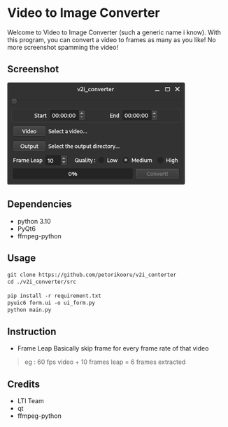# Video to Image Converter
Welcome to Video to Image Converter (such a generic name i know). With this program, you can convert a video to frames as many as you like!
No more screenshot spamming the video!

## Screenshot
![image](image/screenshot.png)

## Dependencies
- python 3.10
- PyQt6
- ffmpeg-python

## Usage
```
git clone https://github.com/petorikooru/v2i_conterter
cd ./v2i_converter/src

pip install -r requirement.txt
pyuic6 form.ui -o ui_form.py
python main.py
```

## Instruction
- Frame Leap
Basically skip frame for every frame rate of that video
> eg : 60 fps video + 10 frames leap = 6 frames extracted

## Credits
- LTI Team
- qt
- ffmpeg-python